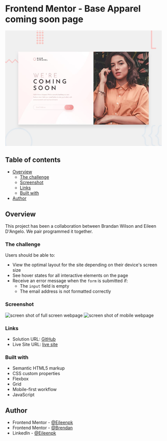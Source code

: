 # Frontend Mentor - Base Apparel coming soon page

![Design preview for the Base Apparel coming soon page coding challenge](./design/desktop-preview.jpg)

## Table of contents

- [Overview](#overview)
  - [The challenge](#the-challenge)
  - [Screenshot](#screenshot)
  - [Links](#links)
  - [Built with](#built-with)
- [Author](#author)

## Overview

This project has been a collaboration between Brandan Wilson and Eileen D'Angelo. We pair programmed it together.

### The challenge

Users should be able to:

- View the optimal layout for the site depending on their device's screen size
- See hover states for all interactive elements on the page
- Receive an error message when the `form` is submitted if:
  - The `input` field is empty
  - The email address is not formatted correctly

### Screenshot

![screen shot of full screen webpage](https://github.com/Eileenpk/Base-Apparel/blob/main/images/full-screen.png)
![screen shot of mobile webpage](https://github.com/Eileenpk/Base-Apparel/blob/main/images/mobile.png)

### Links

- Solution URL: [GitHub](https://github.com/Eileenpk/Base-Apparel)
- Live Site URL: [live site](https://eileenpk.github.io/Base-Apparel/)

### Built with

- Semantic HTML5 markup
- CSS custom properties
- Flexbox
- Grid
- Mobile-first workflow
- JavaScript

## Author

- Frontend Mentor - [@Eileenpk](https://www.frontendmentor.io/profile/Eileenpk)
- Frontend Mentor - [@Brendan](https://www.frontendmentor.io/profile/Brendan-A-Wilson) 
- LinkedIn - [@Eileenpk](www.linkedin.com/in/eileen-dangelo)
